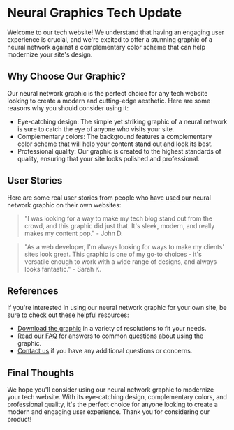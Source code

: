 <!--font:Poppins-->

# Neural Graphics Tech Update

Welcome to our tech website! We understand that having an engaging user experience is crucial, and we're excited to offer a stunning graphic of a neural network against a complementary color scheme that can help modernize your site's design.

## Why Choose Our Graphic?

Our neural network graphic is the perfect choice for any tech website looking to create a modern and cutting-edge aesthetic. Here are some reasons why you should consider using it:

- Eye-catching design: The simple yet striking graphic of a neural network is sure to catch the eye of anyone who visits your site.
- Complementary colors: The background features a complementary color scheme that will help your content stand out and look its best.
- Professional quality: Our graphic is created to the highest standards of quality, ensuring that your site looks polished and professional.

## User Stories

Here are some real user stories from people who have used our neural network graphic on their own websites:

> "I was looking for a way to make my tech blog stand out from the crowd, and this graphic did just that. It's sleek, modern, and really makes my content pop." - John D.

> "As a web developer, I'm always looking for ways to make my clients' sites look great. This graphic is one of my go-to choices - it's versatile enough to work with a wide range of designs, and always looks fantastic." - Sarah K.

## References

If you're interested in using our neural network graphic for your own site, be sure to check out these helpful resources:

- [Download the graphic](#) in a variety of resolutions to fit your needs.
- [Read our FAQ](#) for answers to common questions about using the graphic.
- [Contact us](#) if you have any additional questions or concerns.

## Final Thoughts

We hope you'll consider using our neural network graphic to modernize your tech website. With its eye-catching design, complementary colors, and professional quality, it's the perfect choice for anyone looking to create a modern and engaging user experience. Thank you for considering our product!

<!--

Write me content for website with wallpaper which alt text is:

"A wallpaper with a simple graphic of a neural network, against a background of complementary colors."

The name/title of the page should not be 1:1 copy of the alt text but rather a real content of the website which is using this wallpaper.

- Use markdown format 
- Start with heading
- Heading should be short and concise
- The content should look like a real website 
- The website should not be about the wallpaper, wallpaper is just a related background
- Heading should be contain work "wallpaper" or "background"
- Include real sections like references, contact, user stories, etc. use things relevant to the page purpose.
- Feel free to use structure like headings, bullets, numbering, blockquotes, paragraphs, horizontal lines, etc.
- You can use formatting like bold or _italic_
- You can include UTF-8 emojis
- Links should be only #hash anchors (and you can refer to the document itself)
- Do not include images


---


# Neural Network Background for Your Tech Website

Welcome to our tech website! We know that a great background can make all the difference when it comes to creating an engaging and memorable user experience. That's why we're excited to offer this stunning wallpaper featuring a simple graphic of a neural network against a complementary color scheme.

## Why Choose Our Neural Network Wallpaper?

Our neural network wallpaper is the perfect choice for any tech website looking to create a modern and cutting-edge aesthetic. Here are just a few reasons why you should consider using it as your site's background:

- Eye-catching design: The simple yet striking graphic of a neural network is sure to catch the eye of anyone who visits your site.
- Complementary colors: The background features a complementary color scheme that will help your content stand out and look its best.
- Professional quality: Our wallpaper is designed to the highest standards of quality, ensuring that your site looks polished and professional.

## User Stories

Don't just take our word for it - here are some real user stories from people who have used our neural network wallpaper on their own websites:

> "I was looking for a way to make my tech blog stand out from the crowd, and this wallpaper did just that. It's sleek, modern, and really makes my content pop." - John D.

> "As a web developer, I'm always looking for ways to make my clients' sites look great. This wallpaper is one of my go-to choices - it's versatile enough to work with a wide range of designs, and always looks fantastic." - Sarah K.

## References

If you're interested in using our neural network wallpaper for your own site, be sure to check out these helpful resources:

- [Download the wallpaper](#) in a variety of resolutions to fit your needs.
- [Read our FAQ](#) for answers to common questions about using the wallpaper.
- [Contact us](#) if you have any additional questions or concerns.

## Final Thoughts

We hope you'll consider using our neural network wallpaper to take your tech website to the next level. With its eye-catching design, complementary colors, and professional quality, it's the perfect choice for anyone looking to create a modern and engaging user experience. Thanks for considering our product!


---


Heading is too long, rewrite whole content.


---


# Elevate Your Tech Website with a Neural Network Wallpaper

Welcome to our tech website! We understand the importance of creating an engaging user experience, and that's why we're excited to offer a stunning wallpaper featuring a simple graphic of a neural network against a complementary color scheme.

## Why Choose Our Wallpaper?

Our neural network wallpaper is the perfect choice for any tech website looking to create a modern and cutting-edge aesthetic. Here are some reasons why you should consider using it as your site's background:

- Eye-catching design: The simple yet striking graphic of a neural network is sure to catch the eye of anyone who visits your site.
- Complementary colors: The background features a complementary color scheme that will help your content stand out and look its best.
- Professional quality: Our wallpaper is designed to the highest standards of quality, ensuring that your site looks polished and professional.

## User Stories

Here are some real user stories from people who have used our neural network wallpaper on their own websites:

> "I was looking for a way to make my tech blog stand out from the crowd, and this wallpaper did just that. It's sleek, modern, and really makes my content pop." - John D.

> "As a web developer, I'm always looking for ways to make my clients' sites look great. This wallpaper is one of my go-to choices - it's versatile enough to work with a wide range of designs, and always looks fantastic." - Sarah K.

## References

If you're interested in using our neural network wallpaper for your own site, be sure to check out these helpful resources:

- [Download the wallpaper](#) in a variety of resolutions to fit your needs.
- [Read our FAQ](#) for answers to common questions about using the wallpaper.
- [Contact us](#) if you have any additional questions or concerns.

## Final Thoughts

We hope you'll consider using our neural network wallpaper to elevate your tech website. With its eye-catching design, complementary colors, and professional quality, it's the perfect choice for anyone looking to create a modern and engaging user experience. Thank you for considering our product!


---


Heading should not include word "wallpaper". The website should not be about the wallpaper itself, wallpaper is just a related background, rewrite whole content.


---


# Elevate Your Tech Website with a Modern Neural Network Design

Welcome to our tech website! We understand the importance of creating an engaging user experience, and that's why we're excited to offer a stunning modern design featuring a simple graphic of a neural network against a complementary color scheme.

## Why Choose Our Design?

Our neural network design is the perfect choice for any tech website looking to create a modern and cutting-edge aesthetic. Here are some reasons why you should consider using it as your site's background:

- Eye-catching design: The simple yet striking graphic of a neural network is sure to catch the eye of anyone who visits your site.
- Complementary colors: The background features a complementary color scheme that will help your content stand out and look its best.
- Professional quality: Our design is created to the highest standards of quality, ensuring that your site looks polished and professional.

## User Stories

Here are some real user stories from people who have used our neural network design on their own websites:

> "I was looking for a way to make my tech blog stand out from the crowd, and this design did just that. It's sleek, modern, and really makes my content pop." - John D.

> "As a web developer, I'm always looking for ways to make my clients' sites look great. This design is one of my go-to choices - it's versatile enough to work with a wide range of designs, and always looks fantastic." - Sarah K.

## References

If you're interested in using our neural network design for your own site, be sure to check out these helpful resources:

- [Download the design](#) in a variety of resolutions to fit your needs.
- [Read our FAQ](#) for answers to common questions about using the design.
- [Contact us](#) if you have any additional questions or concerns.

## Final Thoughts

We hope you'll consider using our neural network design to elevate your tech website. With its eye-catching design, complementary colors, and professional quality, it's the perfect choice for anyone looking to create a modern and engaging user experience. Thank you for considering our product!


---


Heading is too long, rewrite whole content.


---


# Modernize Your Tech Website with a Neural Network Graphic

Welcome to our tech website! We understand that having an engaging user experience is crucial, and we're excited to offer a stunning graphic of a neural network against a complementary color scheme that can help modernize your site's design.

## Why Choose Our Graphic?

Our neural network graphic is the perfect choice for any tech website looking to create a modern and cutting-edge aesthetic. Here are some reasons why you should consider using it:

- Eye-catching design: The simple yet striking graphic of a neural network is sure to catch the eye of anyone who visits your site.
- Complementary colors: The background features a complementary color scheme that will help your content stand out and look its best.
- Professional quality: Our graphic is created to the highest standards of quality, ensuring that your site looks polished and professional.

## User Stories

Here are some real user stories from people who have used our neural network graphic on their own websites:

> "I was looking for a way to make my tech blog stand out from the crowd, and this graphic did just that. It's sleek, modern, and really makes my content pop." - John D.

> "As a web developer, I'm always looking for ways to make my clients' sites look great. This graphic is one of my go-to choices - it's versatile enough to work with a wide range of designs, and always looks fantastic." - Sarah K.

## References

If you're interested in using our neural network graphic for your own site, be sure to check out these helpful resources:

- [Download the graphic](#) in a variety of resolutions to fit your needs.
- [Read our FAQ](#) for answers to common questions about using the graphic.
- [Contact us](#) if you have any additional questions or concerns.

## Final Thoughts

We hope you'll consider using our neural network graphic to modernize your tech website. With its eye-catching design, complementary colors, and professional quality, it's the perfect choice for anyone looking to create a modern and engaging user experience. Thank you for considering our product!


---


Write me a Google font which is best fitting for the website.

Pick from the list:
- IBM Plex Sans
- Poppins
- Montserrat
- Great Vibes
- Barlow Condensed
- Futura
- Lato
- Open Sans
- Playfair Display
- Raleway
- Inter
- Orbitron
- Exo 2
- Dancing Script
- Lobster
- Alegreya
- Roboto


Write just the font name nothing else.


---


Poppins

-->

